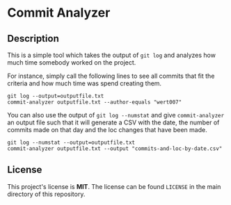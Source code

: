 # Commit Analyzer

## Description

This is a simple tool which takes the output of `git log` and analyzes how much
time somebody worked on the project.

For instance, simply call the following lines to see all commits that fit the
criteria and how much time was spend creating them.

```
git log --output=outputfile.txt
commit-analyzer outputfile.txt --author-equals "wert007"
```

You can also use the output of `git log --numstat` and give `commit-analyzer`
an output file such that it will generate a CSV with the date, the number of
commits made on that day and the loc changes that have been made.

```
git log --numstat --output=outputfile.txt
commit-analyzer outputfile.txt --output "commits-and-loc-by-date.csv"
```

## License

This project's license is **MIT**.  The license can be found `LICENSE` in the
main directory of this repository.
